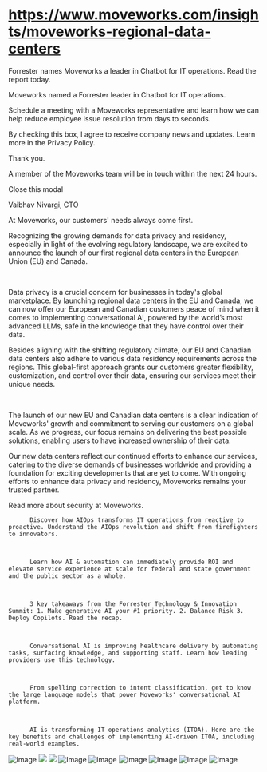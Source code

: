 # https://www.moveworks.com/insights/moveworks-regional-data-centers

Forrester names Moveworks a leader in Chatbot for IT operations. Read the report today.

Moveworks named a Forrester leader in Chatbot for IT operations. 

Schedule a meeting with a Moveworks representative and learn how we can help reduce employee issue resolution from days to seconds.

By checking this box, I agree to receive company news and updates. Learn more in the Privacy Policy.

Thank you.

A member of the Moveworks team will be in touch within the next 24 hours.



  Close this modal
  



Vaibhav Nivargi, CTO


At Moveworks, our customers' needs always come first. 

Recognizing the growing demands for data privacy and residency, especially in light of the evolving regulatory landscape, we are excited to announce the launch of our first regional data centers in the European Union (EU) and Canada.

 

Data privacy is a crucial concern for businesses in today's global marketplace. By launching regional data centers in the EU and Canada, we can now offer our European and Canadian customers peace of mind when it comes to implementing conversational AI, powered by the world’s most advanced LLMs, safe in the knowledge that they have control over their data.

Besides aligning with the shifting regulatory climate, our EU and Canadian data centers also adhere to various data residency requirements across the regions. This global-first approach grants our customers greater flexibility, customization, and control over their data, ensuring our services meet their unique needs.

 

The launch of our new EU and Canadian data centers is a clear indication of Moveworks' growth and commitment to serving our customers on a global scale. As we progress, our focus remains on delivering the best possible solutions, enabling users to have increased ownership of their data.

Our new data centers reflect our continued efforts to enhance our services, catering to the diverse demands of businesses worldwide and providing a foundation for exciting developments that are yet to come. With ongoing efforts to enhance data privacy and residency, Moveworks remains your trusted partner.

Read more about security at Moveworks.


          Discover how AIOps transforms IT operations from reactive to proactive. Understand the AIOps revolution and shift from firefighters to innovators.
        


          Learn how AI & automation can immediately provide ROI and elevate service experience at scale for federal and state government and the public sector as a whole.
        


          3 key takeaways from the Forrester Technology & Innovation Summit: 1. Make generative AI your #1 priority. 2. Balance Risk 3. Deploy Copilots. Read the recap.
        


          Conversational AI is improving healthcare delivery by automating tasks, surfacing knowledge, and supporting staff. Learn how leading providers use this technology.
        


          From spelling correction to intent classification, get to know the large language models that power Moveworks' conversational AI platform.
        


          AI is transforming IT operations analytics (ITOA). Here are the key benefits and challenges of implementing AI-driven ITOA, including real-world examples.
        



![Image](https://www.moveworks.com/hubfs/img/site/qr-demo.png)
![](https://www.moveworks.com/hubfs/76-mw-blog-data-center-canda-2.png)
![](https://www.moveworks.com/hubfs/76-mw-blog-data-center-canda-2.png)
![Image](https://www.moveworks.com/hs-fs/hubfs/AIOps-featured-image.png?length=50&name=AIOps-featured-image.png)
![Image](https://www.moveworks.com/hs-fs/hubfs/Public-Sector-Convo-AI.png?length=50&name=Public-Sector-Convo-AI.png)
![Image](https://www.moveworks.com/hs-fs/hubfs/Forrester%20T%26I%20%281%29.png?length=50&name=Forrester%20T&I%20%281%29.png)
![Image](https://www.moveworks.com/hs-fs/hubfs/healthcare-test.png?length=50&name=healthcare-test.png)
![Image](https://www.moveworks.com/hs-fs/hubfs/Moveworks_LLM_Feature.png?length=50&name=Moveworks_LLM_Feature.png)
![Image](https://www.moveworks.com/hs-fs/hubfs/ITOA_feature.png?length=50&name=ITOA_feature.png)
